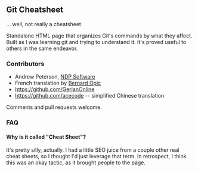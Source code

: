 ## Git Cheatsheet

... well, not really a cheatsheet

Standalone HTML page that organizes Git's commands by what they affect.
Built as I was learning git and trying to understand it. It's proved useful
to others in the same endeavor.


### Contributors

* Andrew Peterson, <a href="http://ndpsoftware.com">NDP Software</a>
* French translation by <a href="http://blogs.media-tips.com/bernard.opic/">Bernard Opic</a>
* https://github.com/GerjanOnline
* https://github.com/acecode -- simplified Chinese translation

Comments and pull requests welcome.

### FAQ

#### Why is it called "Cheat Sheet"?

It's pretty silly, actually. I had a little SEO juice from a couple other real cheat sheets,
so I thought I'd just leverage that term. In retrospect, I think this was an
okay tactic, as it brought people to the page.
